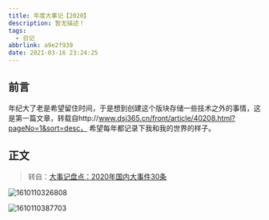 ```yaml
---
title: 年度大事记【2020】
description: 暂无描述！
tags:
  - 日记
abbrlink: a9e2f939
date: 2021-03-16 23:24:25
---
```




## 前言

年纪大了老是希望留住时间，于是想到创建这个版块存储一些技术之外的事情，这是第一篇文章，转载自http://www.dsj365.cn/front/article/40208.html?pageNo=1&sort=desc， 希望每年都记录下我和我的世界的样子。



## 正文

> 转自：[大事记盘点：2020年国内大事件30条](http://www.dsj365.cn/front/article/40208.html?pageNo=1&sort=desc)

![1610110326808](assets/年度大事记【2020】/1610110326808.png)

![1610110387703](assets/年度大事记【2020】/1610110387703.png)